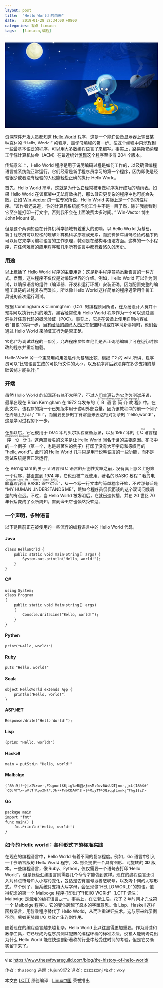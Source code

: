 ```yaml
---
layout: post
title:	"Hello World 的由来"
date:	2019-01-28 22:34:00 +0800 
categories:	观点 linuxcn 
tags:	[linuxcn,编程]
---
```



![](/Asserts/Images/album/201901/28/223412kzqz3mzq1pq39pqd.jpg)


资深软件开发人员都知道 [Hello World](http://en.wikipedia.org/wiki/%22Hello,_World!%22_program) 程序，这是一个能在设备显示器上输出某种变体的 “Hello, World!” 的程序，是学习编程的第一步。在这个编程中只涉及到一些最基本语法的程序，可以用大多数编程语言了来编写。事实上，路易斯安纳理工学院计算机协会（ACM）在最近统计[发现](http://whatis.techtarget.com/definition/Hello-World)这个程序至少有 204 个版本。


传统意义上，Hello World 程序是用于说明编码过程是如何工作的，以及确保编程语言或系统能正常运行。它们经常是新手程序员学习的第一个程序，因为即使是经验很少或者没有经验的人也能轻松正确的执行 Hello World。


首先，Hello World 简单，这就是为什么它经常被用做程序执行成功的晴雨表。如果 Hello World 在该框架中无法有效执行，那么其它更复杂的程序中也可能会失败。正如 [Win-Vector](http://www.win-vector.com/blog/2008/02/hello-world-an-instance-rhetoric-in-computer-science/) 的一位专家所说，Hello World 实际上是一个对抗性程序。“该作者还说道，‘你的计算机系统能不能工作并不是一目了然，除非我能看到它至少能打印一行文字，否则我不会在上面浪费太多时间。’” Win-Vector 博主 John Mount 说。


但是这个两词短语在计算机科学领域有着重大的影响。以 Hello World 为基础，新手程序员可以轻松的理解计算机科学原理或元素，而拥有多年编码经验的程序员可以用它来学习编程语言的工作原理，特别是在结构与语法方面。这样的一个小程序，在任何难度的应用程序和几乎所有语言中都有着悠久的历史。


### 用途


以上概括了 Hello World 程序的主要用途：这是新手程序员熟悉新语言的一种方式。然而，这些程序不仅仅是对编码世界的介绍。例如，Hello World 可以作为测试，以确保语言的组件（编译器、开发和运行环境）安装正确。因为配置完整的编程工具链的过程复杂而漫长，所以像 Hello World 这样简单的程序通常用作新工具链的首次运行测试。


根据 Cunningham & Cunningham（C2）的编程顾问所说，在系统设计人员并不预期可以执行代码的地方，黑客经常使用 Hello World 程序作为一个可以通过漏洞执行任意代码的概念验证（POC）。事实上，它是在设备上使用自制内容或者“自酿”的第一步，当[有经验的编码人员](http://c2.com/cgi/wiki?HelloWorld)正在配置环境或在学习新事物时，他们会通过 Hello World 来验证其行为是否正确。


它也作为调试过程的一部分，允许程序员检查他们是否正确地编辑了可在运行时修改的程序并重新加载。


Hello World 的一个更常用的用途是作为基础比较。根据 C2 的 wiki 所讲，程序员可以“比较语言生成的可执行文件的大小，以及程序背后必须存在多少支持的基础设施才能执行。”


### 开端


虽然 Hello World 的起源还有些不太明了，不过人们普遍认为它作为测试用语，最早出现在 Brian Kernigham 在 1972 年发布的《<ruby> B 语言简介教程 <rt>  A Tutorial Introduction to the Language B </rt></ruby>》中。在此文中，该程序的第一个已知版本用于说明外部变量。因为该教程中的前一个例子在终端上打印了 “hi!”，而需要更多的字符常量来表达相对复杂的 “hello,world!”，这是学习过程的下一步。


在那以后，它还被用于 1974 年的贝尔实验室备忘录，以及 1987 年的《<ruby> C 语言程序设计 <rt>  The C Programming Language </rt></ruby>》。这两篇著名的文字是让 Hello World 闻名于世的主要原因。在书中的一个例子（第一个，也是最著名的例子）打印了没有大写字母和感叹号的 “hello,world”。此时的 Hello World 几乎只是用于说明语言的一些功能，而不是测试系统是否正常运行。


在 Kernigham 的关于 B 语言和 C 语言的开创性文章之前，没有真正意义上的第一个程序，甚至直到 1974 年，它也没被广泛使用。著名的 BASIC 教程 “<ruby> 我的电脑喜欢我用 BASIC 跟它讲话 <rt>  My Computer Likes Me，When I Speak BASIC </rt></ruby>”，从一个写一行文本的简单程序开始，不过那句话是 “MY HUMAN UNDERSTANDS ME”，跟如今程序员侃侃而谈的这个双词问候语差的有点远。不过，当 Hello World 被发明后，它就迅速传播，并在 20 世纪 70 年代后变成了众所周知。直到今天它也依然受欢迎。


### 一个声明，多种语言


以下是目前正在被使用的一些流行的编程语言中的 Hello World 代码。


#### Java



```
class HelloWorld {
    public static void main(String[] args) {
        System.out.println("Hello, world!");
    }
}
```

#### C#



```
using System;
class Program
{
    public static void Main(string[] args)
    {
        Console.WriteLine("Hello, world!");
    }
}
```

#### Python



```
print("Hello, world!")
```

#### Ruby



```
puts "Hello, world!"
```

#### Scala



```
object HelloWorld extends App {
    println("Hello, world!")
}
```

#### ASP.NET



```
Response.Write("Hello World!");
```

#### Lisp



```
(princ "Hello, world!")
```

#### Haskell



```
main = putStrLn "Hello, world!"
```

#### Malbolge



```
('&%:9]!~}|z2Vxwv-,POqponl$Hjig%eB@@>}=<M:9wv6WsU2T|nm-,jcL(I&%$#"
`CB]V?Tx<uVtT`Rpo3NlF.Jh++FdbCBA@?]!~|4XzyTT43Qsqq(Lnmkj"Fhg${z@>
```

#### Go



```
package main
import "fmt"
func main() {
    fmt.Println("Hello, world!")
}
```

### 如今的 Hello world：各种形式下的标准实践


在现在的编程语言中，Hello World 有着不同的复杂程度。例如，Go 语言中引入一个多语言版的 Hello World 程序，XL 则会提供一个具有图形、可旋转的 3D 版本。一些编程语言，像 Ruby、Python，仅仅需要一个语句去打印“Hello World”，但是低级汇编语言则需要几个命令才能做到这样。现在的编程语言还引入对标点符号和大小写的变化，包括是否有逗号或者感叹号，以及两个词的大写形式。举个例子，当系统只支持大写字母，会呈现像“HELLO WORLD”的短语。值得纪念的第一个 Malbolge 程序打印出了“HEllO WORld”（LCTT 译注：Malbolge 是最难的编程语言之一。事实上，在它诞生后，花了 2 年时间才完成第一个 Malbolge 程序）。它的变体跨越了原本的字面意思。像 Lisp、Haskell 这样函数语言，用阶乘程序替代了 Hello World，从而注重递归技术。这与原来的示例不同，后者更强调 I/O 以及产生的副作用。


随着现在的编程语言越来越复杂，Hello World 比以往显得更加重要。作为测试和教学工具，它已经成为程序员测试配置的编程环境的标准方法。没有人能确切说出为什么 Hello World 能在快速创新著称的行业中经受住时间的考验，但是它又确实留下来了。




---


via: <https://www.thesoftwareguild.com/blog/the-history-of-hello-world/>


作者：[thussong](https://www.thesoftwareguild.com/blog/author/thussong/) 选题：[lujun9972](https://github.com/lujun9972) 译者：[zzzzzzmj](https://github.com/zzzzzzmj) 校对：[wxy](https://github.com/wxy)


本文由 [LCTT](https://github.com/LCTT/TranslateProject) 原创编译，[Linux中国](https://linux.cn/) 荣誉推出
